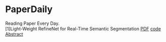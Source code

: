 # PaperDaily
Reading Paper Every Day.
<br />[1]Light-Weight RefineNet for Real-Time Semantic Segmentation [PDF](https://arxiv.org/abs/1810.03272)  [code](https://github.com/DrSleep/light-weight-refinenet)  [Abstract](https://github.com/IEC-lab/PaperDaily/blob/master/PengZhang/Semantic_Segmentation/Semantic_Segmentation.md)
